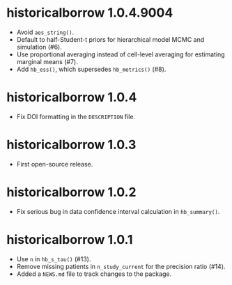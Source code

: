 # historicalborrow 1.0.4.9004

* Avoid `aes_string()`.
* Default to half-Student-t priors for hierarchical model MCMC and simulation (#6).
* Use proportional averaging instead of cell-level averaging for estimating marginal means (#7).
* Add `hb_ess()`, which supersedes `hb_metrics()` (#8).

# historicalborrow 1.0.4

* Fix DOI formatting in the `DESCRIPTION` file.

# historicalborrow 1.0.3

* First open-source release.

# historicalborrow 1.0.2

* Fix serious bug in data confidence interval calculation in `hb_summary()`.

# historicalborrow 1.0.1

* Use `n` in `hb_s_tau()` (#13).
* Remove missing patients in `n_study_current` for the precision ratio (#14).
* Added a `NEWS.md` file to track changes to the package.
